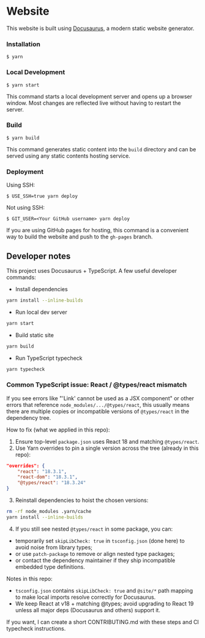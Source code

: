 # Website

This website is built using [Docusaurus](https://docusaurus.io/), a modern
static website generator.

### Installation

```
$ yarn
```

### Local Development

```
$ yarn start
```

This command starts a local development server and opens up a browser window.
Most changes are reflected live without having to restart the server.

### Build

```
$ yarn build
```

This command generates static content into the `build` directory and can be
served using any static contents hosting service.

### Deployment

Using SSH:

```
$ USE_SSH=true yarn deploy
```

Not using SSH:

```
$ GIT_USER=<Your GitHub username> yarn deploy
```

If you are using GitHub pages for hosting, this command is a convenient way to
build the website and push to the `gh-pages` branch.

## Developer notes

This project uses Docusaurus + TypeScript. A few useful developer commands:

- Install dependencies

```bash
yarn install --inline-builds
```

- Run local dev server

```bash
yarn start
```

- Build static site

```bash
yarn build
```

- Run TypeScript typecheck

```bash
yarn typecheck
```

### Common TypeScript issue: React / @types/react mismatch

If you see errors like "'Link' cannot be used as a JSX component" or other
errors that reference `node_modules/.../@types/react`, this usually means there
are multiple copies or incompatible versions of `@types/react` in the dependency
tree.

How to fix (what we applied in this repo):

1. Ensure top-level `package.json` uses React 18 and matching `@types/react`.
2. Use Yarn overrides to pin a single version across the tree (already in this
   repo):

```json
"overrides": {
	"react": "18.3.1",
	"react-dom": "18.3.1",
	"@types/react": "18.3.24"
}
```

3. Reinstall dependencies to hoist the chosen versions:

```bash
rm -rf node_modules .yarn/cache
yarn install --inline-builds
```

4. If you still see nested `@types/react` in some package, you can:

- temporarily set `skipLibCheck: true` in `tsconfig.json` (done here) to avoid
  noise from library types;
- or use `patch-package` to remove or align nested type packages;
- or contact the dependency maintainer if they ship incompatible embedded type
  definitions.

Notes in this repo:

- `tsconfig.json` contains `skipLibCheck: true` and `@site/*` path mapping to
  make local imports resolve correctly for Docusaurus.
- We keep React at v18 + matching @types; avoid upgrading to React 19 unless all
  major deps (Docusaurus and others) support it.

If you want, I can create a short CONTRIBUTING.md with these steps and CI
typecheck instructions.

